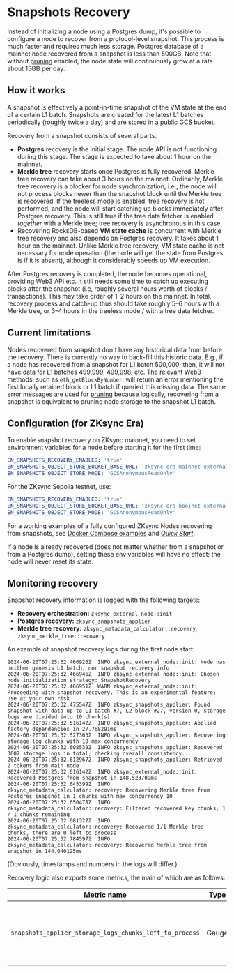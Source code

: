 # Snapshots Recovery

Instead of initializing a node using a Postgres dump, it's possible to configure a node to recover from a protocol-level
snapshot. This process is much faster and requires much less storage. Postgres database of a mainnet node recovered from
a snapshot is less than 500GB. Note that without [pruning](08_pruning.md) enabled, the node state will continuously grow
at a rate about 15GB per day.

## How it works

A snapshot is effectively a point-in-time snapshot of the VM state at the end of a certain L1 batch. Snapshots are
created for the latest L1 batches periodically (roughly twice a day) and are stored in a public GCS bucket.

Recovery from a snapshot consists of several parts.

- **Postgres** recovery is the initial stage. The node API is not functioning during this stage. The stage is expected
  to take about 1 hour on the mainnet.
- **Merkle tree** recovery starts once Postgres is fully recovered. Merkle tree recovery can take about 3 hours on the
  mainnet. Ordinarily, Merkle tree recovery is a blocker for node synchronization; i.e., the node will not process
  blocks newer than the snapshot block until the Merkle tree is recovered. If the [treeless mode](10_treeless_mode.md)
  is enabled, tree recovery is not performed, and the node will start catching up blocks immediately after Postgres
  recovery. This is still true if the tree data fetcher is enabled _together_ with a Merkle tree; tree recovery is
  asynchronous in this case.
- Recovering RocksDB-based **VM state cache** is concurrent with Merkle tree recovery and also depends on Postgres
  recovery. It takes about 1 hour on the mainnet. Unlike Merkle tree recovery, VM state cache is not necessary for node
  operation (the node will get the state from Postgres is if it is absent), although it considerably speeds up VM
  execution.

After Postgres recovery is completed, the node becomes operational, providing Web3 API etc. It still needs some time to
catch up executing blocks after the snapshot (i.e, roughly several hours worth of blocks / transactions). This may take
order of 1–2 hours on the mainnet. In total, recovery process and catch-up thus should take roughly 5–6 hours with a
Merkle tree, or 3–4 hours in the treeless mode / with a tree data fetcher.

## Current limitations

Nodes recovered from snapshot don't have any historical data from before the recovery. There is currently no way to
back-fill this historic data. E.g., if a node has recovered from a snapshot for L1 batch 500,000; then, it will not have
data for L1 batches 499,999, 499,998, etc. The relevant Web3 methods, such as `eth_getBlockByNumber`, will return an
error mentioning the first locally retained block or L1 batch if queried this missing data. The same error messages are
used for [pruning](08_pruning.md) because logically, recovering from a snapshot is equivalent to pruning node storage to
the snapshot L1 batch.

## Configuration (for ZKsync Era)

To enable snapshot recovery on ZKsync mainnet, you need to set environment variables for a node before starting it for the
first time:

```yaml
EN_SNAPSHOTS_RECOVERY_ENABLED: 'true'
EN_SNAPSHOTS_OBJECT_STORE_BUCKET_BASE_URL: 'zksync-era-mainnet-external-node-snapshots'
EN_SNAPSHOTS_OBJECT_STORE_MODE: 'GCSAnonymousReadOnly'
```

For the ZKsync Sepolia testnet, use:

```yaml
EN_SNAPSHOTS_RECOVERY_ENABLED: 'true'
EN_SNAPSHOTS_OBJECT_STORE_BUCKET_BASE_URL: 'zksync-era-boojnet-external-node-snapshots'
EN_SNAPSHOTS_OBJECT_STORE_MODE: 'GCSAnonymousReadOnly'
```

For a working examples of a fully configured ZKsync Nodes recovering from snapshots, see
[Docker Compose examples](docker-compose-examples) and [_Quick Start_](00_quick_start.md).

If a node is already recovered (does not matter whether from a snapshot or from a Postgres dump), setting these env
variables will have no effect; the node will never reset its state.

## Monitoring recovery

Snapshot recovery information is logged with the following targets:

- **Recovery orchestration:** `zksync_external_node::init`
- **Postgres recovery:** `zksync_snapshots_applier`
- **Merkle tree recovery:** `zksync_metadata_calculator::recovery`, `zksync_merkle_tree::recovery`

An example of snapshot recovery logs during the first node start:

```text
2024-06-20T07:25:32.466926Z  INFO zksync_external_node::init: Node has neither genesis L1 batch, nor snapshot recovery info
2024-06-20T07:25:32.466946Z  INFO zksync_external_node::init: Chosen node initialization strategy: SnapshotRecovery
2024-06-20T07:25:32.466951Z  WARN zksync_external_node::init: Proceeding with snapshot recovery. This is an experimental feature; use at your own risk
2024-06-20T07:25:32.475547Z  INFO zksync_snapshots_applier: Found snapshot with data up to L1 batch #7, L2 block #27, version 0, storage logs are divided into 10 chunk(s)
2024-06-20T07:25:32.516142Z  INFO zksync_snapshots_applier: Applied factory dependencies in 27.768291ms
2024-06-20T07:25:32.527363Z  INFO zksync_snapshots_applier: Recovering storage log chunks with 10 max concurrency
2024-06-20T07:25:32.608539Z  INFO zksync_snapshots_applier: Recovered 3007 storage logs in total; checking overall consistency...
2024-06-20T07:25:32.612967Z  INFO zksync_snapshots_applier: Retrieved 2 tokens from main node
2024-06-20T07:25:32.616142Z  INFO zksync_external_node::init: Recovered Postgres from snapshot in 148.523709ms
2024-06-20T07:25:32.645399Z  INFO zksync_metadata_calculator::recovery: Recovering Merkle tree from Postgres snapshot in 1 chunks with max concurrency 10
2024-06-20T07:25:32.650478Z  INFO zksync_metadata_calculator::recovery: Filtered recovered key chunks; 1 / 1 chunks remaining
2024-06-20T07:25:32.681327Z  INFO zksync_metadata_calculator::recovery: Recovered 1/1 Merkle tree chunks, there are 0 left to process
2024-06-20T07:25:32.784597Z  INFO zksync_metadata_calculator::recovery: Recovered Merkle tree from snapshot in 144.040125ms
```

(Obviously, timestamps and numbers in the logs will differ.)

Recovery logic also exports some metrics, the main of which are as follows:

| Metric name                                             | Type  | Labels | Description                                                           |
| ------------------------------------------------------- | ----- | ------ | --------------------------------------------------------------------- |
| `snapshots_applier_storage_logs_chunks_left_to_process` | Gauge | -      | Number of storage log chunks left to process during Postgres recovery |
